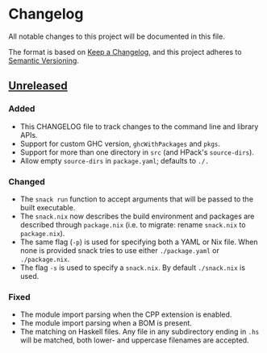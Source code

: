 # Changelog
All notable changes to this project will be documented in this file.

The format is based on [Keep a
Changelog](https://keepachangelog.com/en/1.0.0/), and this project adheres to
[Semantic Versioning](https://semver.org/spec/v2.0.0.html).

## [Unreleased]

### Added
- This CHANGELOG file to track changes to the command line and library APIs.
- Support for custom GHC version, `ghcWithPackages` and `pkgs`.
- Support for more than one directory in `src` (and HPack's `source-dirs`).
- Allow empty `source-dirs` in `package.yaml`; defaults to `./.`

### Changed
- The `snack run` function to accept arguments that will be passed to the built
  executable.
- The `snack.nix` now describes the build environment and packages are
  described through `package.nix` (i.e. to migrate: rename `snack.nix` to
  `package.nix`).
- The same flag (`-p`) is used for specifying both a YAML or Nix file. When
  none is provided snack tries to use either `./package.yaml` or
  `./package.nix`.
- The flag `-s` is used to specify a `snack.nix`. By default `./snack.nix` is
  used.

### Fixed
- The module import parsing when the CPP extension is enabled.
- The module import parsing when a BOM is present.
- The matching on Haskell files. Any file in any subdirectory ending in `.hs` will be matched, both lower- and uppercase filenames are accepted.

[Unreleased]: https://github.com/nmattia/snack/compare/51987daf76cffc31289e6913174dfb46b93df36b...HEAD
